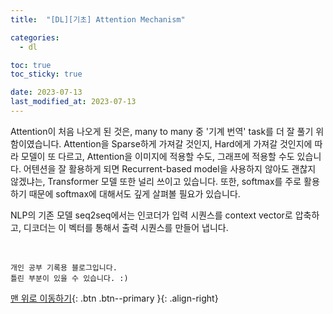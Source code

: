 ```yaml
---
title:  "[DL][기초] Attention Mechanism" 

categories:
  - dl

toc: true
toc_sticky: true

date: 2023-07-13
last_modified_at: 2023-07-13
---
```


Attention이 처음 나오게 된 것은, many to many 중 '기계 번역' task를 더 잘 풀기 위함이였습니다. Attention을 Sparse하게 가져갈 것인지, Hard에게 가져갈 것인지에 따라 모델이 또 다르고, Attention을 이미지에 적용할 수도, 그래프에 적용할 수도 있습니다. 어텐션을 잘 활용하게 되면 Recurrent-based model을 사용하지 않아도 괜찮지 않겠냐는, Transformer 모델 또한 널리 쓰이고 있습니다. 또한, softmax를 주로 활용하기 때문에 softmax에 대해서도 깊게 살펴볼 필요가 있습니다.


NLP의 기존 모델 seq2seq에서는 인코더가 입력 시퀀스를 context vector로 압축하고, 디코더는 이 벡터를 통해서 출력 시퀀스를 만들어 냅니다.

<br>

    개인 공부 기록용 블로그입니다.
    틀린 부분이 있을 수 있습니다. :)

[맨 위로 이동하기](#){: .btn .btn--primary }{: .align-right}